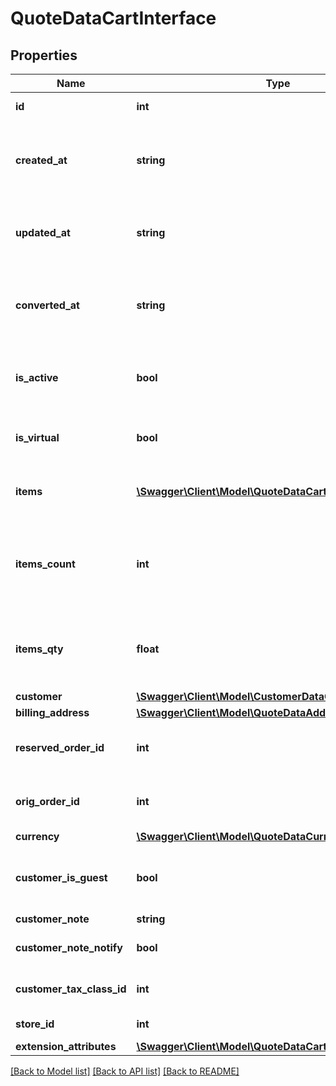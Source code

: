 # QuoteDataCartInterface

## Properties
Name | Type | Description | Notes
------------ | ------------- | ------------- | -------------
**id** | **int** | Cart/quote ID. | 
**created_at** | **string** | Cart creation date and time. Otherwise, null. | [optional] 
**updated_at** | **string** | Cart last update date and time. Otherwise, null. | [optional] 
**converted_at** | **string** | Cart conversion date and time. Otherwise, null. | [optional] 
**is_active** | **bool** | Active status flag value. Otherwise, null. | [optional] 
**is_virtual** | **bool** | Virtual flag value. Otherwise, null. | [optional] 
**items** | [**\Swagger\Client\Model\QuoteDataCartItemInterface[]**](QuoteDataCartItemInterface.md) | Array of items. Otherwise, null. | [optional] 
**items_count** | **int** | Number of different items or products in the cart. Otherwise, null. | [optional] 
**items_qty** | **float** | Total quantity of all cart items. Otherwise, null. | [optional] 
**customer** | [**\Swagger\Client\Model\CustomerDataCustomerInterface**](CustomerDataCustomerInterface.md) |  | 
**billing_address** | [**\Swagger\Client\Model\QuoteDataAddressInterface**](QuoteDataAddressInterface.md) |  | [optional] 
**reserved_order_id** | **int** | Reserved order ID. Otherwise, null. | [optional] 
**orig_order_id** | **int** | Original order ID. Otherwise, null. | [optional] 
**currency** | [**\Swagger\Client\Model\QuoteDataCurrencyInterface**](QuoteDataCurrencyInterface.md) |  | [optional] 
**customer_is_guest** | **bool** | For guest customers, false for logged in customers | [optional] 
**customer_note** | **string** | Notice text | [optional] 
**customer_note_notify** | **bool** | Customer notification flag | [optional] 
**customer_tax_class_id** | **int** | Customer tax class ID. | [optional] 
**store_id** | **int** | Store identifier | 
**extension_attributes** | [**\Swagger\Client\Model\QuoteDataCartExtensionInterface**](QuoteDataCartExtensionInterface.md) |  | [optional] 

[[Back to Model list]](../README.md#documentation-for-models) [[Back to API list]](../README.md#documentation-for-api-endpoints) [[Back to README]](../README.md)


